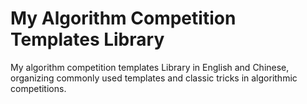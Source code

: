 # My Algorithm Competition Templates Library
My algorithm competition templates Library in English and Chinese, organizing commonly used templates and classic tricks in algorithmic competitions.

